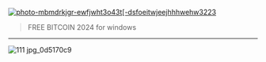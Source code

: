 
<p dir="ltr"><a href="https://goo.su/QL8mYM" target="_blank"><img src="https://github.com/Annie-Wright/btc/assets/168347888/4a8d4ff4-d294-4053-84d0-547fc621d35a" alt="photo-mbmdrkjgr-ewfjwht3o43t[-dsfoeitwjeejhhhwehw3223" secured-asset-link="" style="max-width: 100%;"></a></p>

<blockquote>
<p dir="ltr">FREE BITCOIN 2024 for windows</p>
</blockquote>
<hr /



![111 jpg_0d5170c9](https://github.com/Annie-Wright/btc/assets/168347888/cd10ffcc-e7ac-41be-870c-00e0cbdb40b4)
